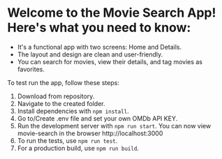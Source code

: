 # Welcome to the Movie Search App! Here's what you need to know:

- It's a functional app with two screens: Home and Details.
- The layout and design are clean and user-friendly.
- You can search for movies, view their details, and tag movies as favorites.

To test run the app, follow these steps:

1. Download from repository.
2. Navigate to the created folder.
3. Install dependencies with `npm install`.
4. Go to/Create .env file and set your own OMDb API KEY.
5. Run the development server with `npm run start`. You can now view movie-search in the browser http://localhost:3000
6. To run the tests, use `npm run test`.
7. For a production build, use `npm run build`.
